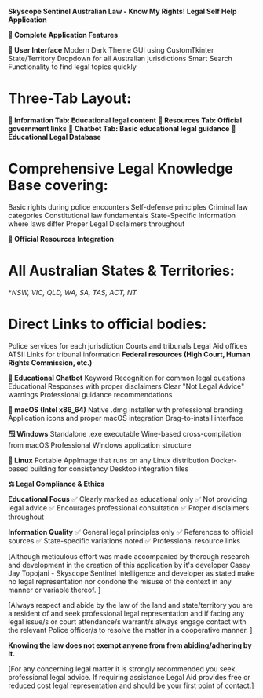 
**Skyscope Sentinel Australian Law - Know My Rights! Legal Self Help Application**


**🎯 Complete Application Features**

**📱 User Interface**
Modern Dark Theme GUI using CustomTkinter
State/Territory Dropdown for all Australian jurisdictions
Smart Search Functionality to find legal topics quickly

# Three-Tab Layout:
**📖 Information Tab: Educational legal content**
**🔗 Resources Tab: Official government links**
**🤖 Chatbot Tab: Basic educational legal guidance**
**🧠 Educational Legal Database**

# Comprehensive Legal Knowledge Base covering:
  Basic rights during police encounters
  Self-defense principles
  Criminal law categories
  Constitutional law fundamentals
  State-Specific Information where laws differ
  Proper Legal Disclaimers throughout

**🔗 Official Resources Integration**
# All Australian States & Territories:
  **NSW, VIC, QLD, WA, SA, TAS, ACT, NT*
  
# Direct Links to official bodies:
  Police services for each jurisdiction
  Courts and tribunals
  Legal Aid offices
  ATSII Links for tribunal information
**Federal resources (High Court, Human Rights Commission, etc.)**

**🤖 Educational Chatbot**
  Keyword Recognition for common legal questions
  Educational Responses with proper disclaimers
  Clear "Not Legal Advice" warnings
  Professional guidance recommendations

**🍎 macOS (Intel x86_64)**
  Native .dmg installer with professional branding
  Application icons and proper macOS integration
  Drag-to-install interface

**🪟 Windows**
  Standalone .exe executable
  Wine-based cross-compilation from macOS
  Professional Windows application structure

**🐧 Linux**
  Portable AppImage that runs on any Linux distribution
  Docker-based building for consistency
  Desktop integration files

**⚖️ Legal Compliance & Ethics**

**Educational Focus**
  ✅ Clearly marked as educational only
  ✅ Not providing legal advice
  ✅ Encourages professional consultation
  ✅ Proper disclaimers throughout

**Information Quality**
  ✅ General legal principles only
  ✅ References to official sources
  ✅ State-specific variations noted
  ✅ Professional resource links









[Although meticulous effort was made accompanied by thorough research and development in the creation of this application by 
it's developer Casey Jay Topojani - Skyscope Sentinel Intelligence and developer as stated make no legal representation nor 
condone the misuse of the context in any manner or variable thereof. ]

[Always respect and abide by the law of the land and state/territory you are a resident of and seek professional legal representation and 
if facing any legal issue/s or court attendance/s warrant/s always engage contact with the relevant Police officer/s to resolve the matter 
in a cooperative manner. ]


**Knowing the law does not exempt anyone from from abiding/adhering by it.**

[For any concerning legal matter it is strongly recommended you seek professional legal advice. If requiring assistance Legal Aid provides free or reduced cost 
legal representation and should be your first point of contact.]
